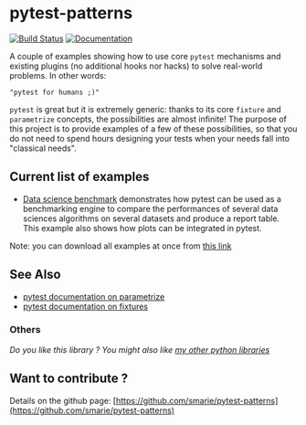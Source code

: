 # pytest-patterns

[![Build Status](https://travis-ci.org/smarie/pytest-patterns.svg?branch=master)](https://travis-ci.org/smarie/pytest-patterns) [![Documentation](https://img.shields.io/badge/docs-latest-blue.svg)](https://smarie.github.io/pytest-patterns/)

A couple of examples showing how to use core `pytest` mechanisms and existing plugins (no additional hooks nor hacks) to solve real-world problems. In other words:
 
    "pytest for humans ;)"

`pytest` is great but it is extremely generic: thanks to its core `fixture` and `parametrize` concepts, the possibilities are almost infinite! The purpose of this project is to provide examples of a few of these possibilities, so that you do not need to spend hours designing your tests when your needs fall into "classical needs". 

## Current list of examples

 * [Data science benchmark](./examples/data_science_benchmark/) demonstrates how pytest can be used as a benchmarking engine to compare the performances of several data sciences algorithms on several datasets and produce a report table. This example also shows how plots can be integrated in pytest.

Note: you can download all examples at once from [this link](https://github.com/smarie/pytest-patterns/releases/latest)

## See Also

 - [pytest documentation on parametrize](https://docs.pytest.org/en/latest/parametrize.html)
 - [pytest documentation on fixtures](https://docs.pytest.org/en/latest/fixture.html)


### Others

*Do you like this library ? You might also like [my other python libraries](https://github.com/smarie/OVERVIEW#python)* 

## Want to contribute ?

Details on the github page: [https://github.com/smarie/pytest-patterns](https://github.com/smarie/pytest-patterns)
